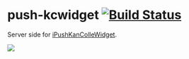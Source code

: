 # push-kcwidget [![Build Status](https://travis-ci.org/otiai10/push-kcwidget.svg?branch=master)](https://travis-ci.org/otiai10/push-kcwidget)

Server side for [iPushKanColleWidget](https://github.com/otiai10/iPushKanColleWidget).

![](https://camo.githubusercontent.com/a157c5999aa53f1a665d8a42d65a323c9c77e82f/68747470733a2f2f7062732e7477696d672e636f6d2f6d656469612f42757171557966436341416e6936622e706e67)
